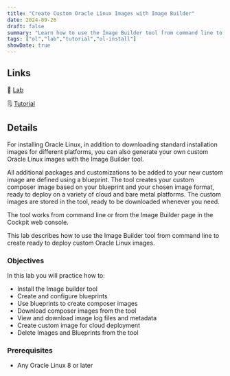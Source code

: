 ```yaml
---
title: "Create Custom Oracle Linux Images with Image Builder"
date: 2024-09-26
draft: false
summary: "Learn how to use the Image Builder tool from command line to create custom Oracle Linux images to deploy on cloud and bare metal systems."
tags: ["ol","lab","tutorial","ol-install"]
showDate: true
---
```


## Links

:crescent_moon: [Lab](https://luna.oracle.com/lab/d2e7e00a-3477-47bc-bbaa-86e8adb40dd7)

:spiral_notepad: [Tutorial](https://docs.oracle.com/en/learn/ol-image-builder-custom-images)

## Details

For installing Oracle Linux, in addition to downloading standard installation images for different platforms, you can also generate your own custom Oracle Linux images with the Image Builder tool. 

All additional packages and customizations to be added to your new custom image are defined using a blueprint. The tool creates your custom composer image based on your blueprint and your chosen image format, ready to deploy on a variety of cloud and bare metal platforms. The custom images are stored in the tool, ready to be downloaded whenever you need.

The tool works from command line or from the Image Builder page in the Cockpit web console.

This lab describes how to use the Image Builder tool from command line to create ready to deploy custom Oracle Linux images.

### Objectives

In this lab you will practice how to:

- Install the Image builder tool
- Create and configure blueprints
- Use blueprints to create composer images
- Download composer images from the tool
- View and download image log files and metadata
- Create custom image for cloud deployment
- Delete Images and Blueprints from the tool

### Prerequisites

- Any Oracle Linux 8 or later

